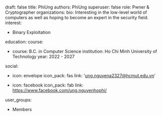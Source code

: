 draft: false
title: PhiUng
authors: PhiUng
superuser: false
role: Pwner & Cryptographer
organizations:
bio: Interesting in the low-level world of computers as well as hoping to become an expert in the security field.
interest:

- Binary Exploitation

education:
course:

- course: B.C. in Computer Science
  institution: Ho Chi Minh University of Technology
  year: 2022 - 2027

social:

- icon: envelope
  icon_pack: fas
  link: 'ung.nguyena2327@hcmut.edu.vn'

- icon: facebook
  icon_pack: fab
  link: https://www.facebook.com/ung.nguyenhophi/

user_groups:

- Members
